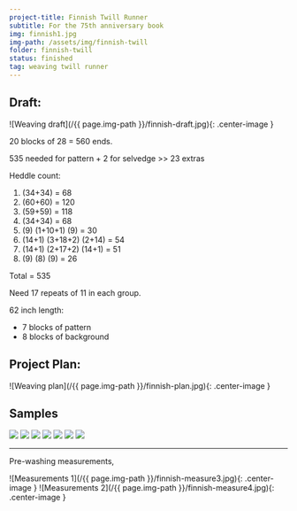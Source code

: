 ```yaml
---
project-title: Finnish Twill Runner
subtitle: For the 75th anniversary book
img: finnish1.jpg
img-path: /assets/img/finnish-twill
folder: finnish-twill
status: finished
tag: weaving twill runner
---
```

## Draft:
![Weaving draft](/{{ page.img-path }}/finnish-draft.jpg){: .center-image }

20 blocks of 28 = 560 ends.

535 needed for pattern + 2 for selvedge >> 23 extras

Heddle count:

1. (34+34) = 68
2. (60+60) = 120
3. (59+59) = 118
4. (34+34) = 68
5. (9) (1+10+1) (9) = 30
6. (14+1) (3+18+2) (2+14) = 54
7. (14+1) (2+17+2) (14+1) = 51
8. (9) (8) (9) = 26

Total = 535

Need 17 repeats of 11 in each group.

62 inch length:

* 7 blocks of pattern
* 8 blocks of background

## Project Plan:
![Weaving plan](/{{ page.img-path }}/finnish-plan.jpg){: .center-image }

## Samples
<section id="photos">
<img src="/{{ page.img-path }}/finnish1.jpg" />
<img src="/{{ page.img-path }}/finnish2.jpg" />
<img src="/{{ page.img-path }}/finnish3.jpg" />
<img src="/{{ page.img-path }}/finnish4.jpg" />
<img src="/{{ page.img-path }}/finnish5.jpg" />
<img src="/{{ page.img-path }}/finnish6.jpg" />
<img src="/{{ page.img-path }}/finnish7.jpg" />
</section><!-- /#photos -->
<hr />
Pre-washing measurements,

![Measurements 1](/{{ page.img-path }}/finnish-measure3.jpg){: .center-image }
![Measurements 2](/{{ page.img-path }}/finnish-measure4.jpg){: .center-image }




